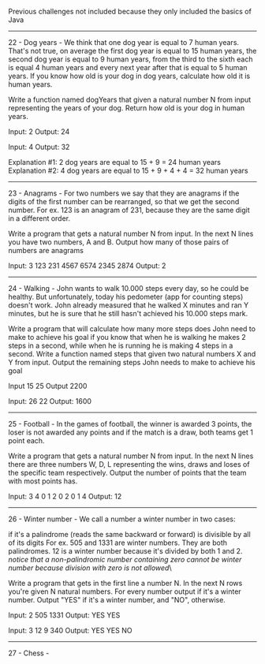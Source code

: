 Previous challenges not included because they only included the basics of Java
______________________________
22  - Dog years -
We think that one dog year is equal to 7 human years. That's not true, on average the first dog year is equal to 15 human years, the second dog year is equal to 9 human years, from the third to the sixth each is equal 4 human years and every next year after that is equal to 5 human years.
If you know how old is your dog in dog years, calculate how old it is human years.

Write a function named dogYears that given a natural number N from input representing the years of your dog. Return how old is your dog in human years.

Input:
2
Output:
24

Input:
4
Output:
32

Explanation #1: 2 dog years are equal to 15 + 9 = 24 human years
Explanation #2: 4 dog years are equal to 15 + 9 + 4 + 4 = 32 human years

______________________________
23  - Anagrams -
For two numbers we say that they are anagrams if the digits of the first number can be rearranged, so that we get the second number. For ex. 123 is an anagram of 231, because they are the same digit in a different order. 

Write a program that gets a natural number N from input. In the next N lines you have two numbers, A and B. Output how many of those pairs of numbers are anagrams

Input:
3
123 231
4567 6574
2345 2874
Output:
2

______________________________
24  - Walking -
John wants to walk 10.000 steps every day, so he could be healthy. But unfortunately, today his pedometer (app for counting steps) doesn't work.
John already measured that he walked X minutes and ran Y minutes, but he is sure that he still hasn't achieved his 10.000 steps mark.

Write a program that will calculate how many more steps does John need to make to achieve his goal if you know that when he is walking he makes 2 steps in a second, while when he is running he is making 4 steps in a second.
Write a function named steps that given two natural numbers X and Y from input. Output the remaining steps John needs to make to achieve his goal

Input
15 25
Output
2200

Input:
26 22
Output:
1600

______________________________
25  - Football -
In the games of football, the winner is awarded 3 points, the loser is not awarded any points and if the match is a draw, both teams get 1 point each. 

Write a program that gets a natural number N from input. In the next N lines there are three numbers W, D, L representing the wins, draws and loses of the specific team respectively. Output the number of points that the team with most points has.

Input:
3
4 0 1
2 0 2
0 1 4
Output:
12

______________________________
26  - Winter number -
We call a number a winter number in two cases:

if it's a palindrome (reads the same backward or forward)
is divisible by all of its digits
For ex. 
505 and 1331 are winter numbers. They are both palindromes.
12 is a winter number because it's divided by both 1 and 2.
*notice that a non-palindromic number containing zero cannot be winter number because division with zero is not allowed*\

Write a program that gets in the first line a number N. In the next N rows you're given N natural numbers. For every number output if it's a winter number. Output "YES" if it's a winter number, and "NO", otherwise.

Input:
2
505 1331
Output:
YES YES

Input:
3
12 9 340
Output:
YES YES NO

______________________________
27  - Chess -



